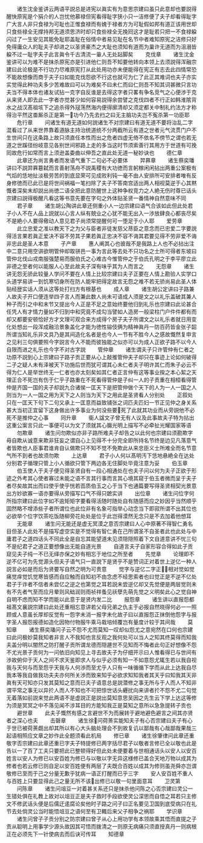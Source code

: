 <!-- { "loadSidebar": true } -->
　　诸生沈金鉴讲云两语平説总是进宪以眞实有为意思宗建曰虽只此意却也要説得醒快原宪是个狷介的人岂忧他慕禄但宪看得耻字狭小只一洁修便了夫子却看得耻字广大言人非只食禄为可耻也正惟食禄而有媿于禄者方为可耻假如邦有道正该用世却只食些禄全无撑持邦无道须思济时却只食些禄全无挽囘这才是耻若只把一不食禄躱闪过了一生安见其能免耻耶盖耻在俗情中者易见耻在名节中者难知原宪之洁修只好免得庸众人的耻夫子却进之以圣贤豪杰之大耻也须知有道而为巢许无道而为沮溺皆躱不过一耻字夫子此言眞令千古清流一軰人无处跕脚矣
　　克伐章
　　诸生沈金鉴讲可以为难不是抹杀原宪亦是引进他仁则吾不知要他转向本领上去须説得浑融宗建曰此论极是不行功力尽难原宪打从此处用功亦未便能得在宪正有志去此四情常恐不能故想像而商于夫子曰如能克伐怨欲不行这也就可为仁了此正其难词也夫子亦实实觉得此种功夫多少苦难故曰可以为难矣不曰未仁而曰仁则吾不知其词甚微只言功夫当不得本体也诸友试拈一克字自反谁是去得这字者只畧有争名竞气之心便渉于克从来贤人即去此一字者亦觉甚少如何容易説得余尝譬之克伐四者不行正如韩淮隂背水之战汉髙祖垓下之追杀得外冦荡然海内便得廓清却又须定都关中制礼约法方才称得治平然这畨厮杀正是第一功今乃先去扫之曰无主脑功夫岂不寃杀第一功臣耶
　　危行章
　　问诸生有道无道如何説诸生不对宗建曰有道无道不要将治乱二字混看过了从来世界靠着道脉主持治统道统不分两截所云有道之世者元气流贯门户不生世间只在这条路上故只须直任本性而出之危者四虚无倚不依名不傍节之谓也若无道之世蹊径纷岐意见各别世间邪路上走的多当这时节须索善行其用方于世道有可挽囘故危行如常而言上须逊盖委曲以伸吾之直此处无道一秘妙诀也
　　德仁章
　　此章还为尚言勇者而发语气重下二句必不必要体
　　羿奡章
　　诸生蔡奕璠讲曰不説羿奡簒弑而言善射荡舟不説禹稷有大功徳而言躬稼闲闲拈出两重公案极有气熖的恁地扯淡极劳苦的到底显荣可见成败利钝一毫不由人安排所可安排者唯有反身修徳而已此已是将世间祸福一笔扫除了夫子不答南宫适出两人相视莫逆于心其黙慨者深矣末却説出尚徳二语全把此意防醒世上这种争权竞力之人絶无伤时尊已话头宗建曰説得极醒凡看这等书意先要在字句之外体贴圣贤一番情神自然意味不同
　　君子章
　　诸生胡公陶讲此章还侧重小人一边宗建曰语气合该如此但此处君子小人不在人品上説就以心言人纵有兢业之心犹不能无出入一渉放肆良心都丧尽矣不是絶小人要得儆动人意见君子尚须常提醒何可一堕足于小人耶
　　爱劳章
　　此立忠爱之准以教天下之为父与臣者非徒发慈父荩臣之意念而已忠爱二字要説得活言果若眞正爱决不容不劳其子果若眞正忠决不容不诲其君要见得不劳非爱不诲非忠此是圣人本意
　　子产章
　　惠人阐其心也彼哉不是我路上人也不必拈出注中二意只用空讲欲明管仲却取骈邑一事为言此等去处不只功名之士所可得者东坡曰管仲北伐山戎南服强楚易而服伯氏之心难古今惟管仲之于伯氏孔明之于李平廖立此非德之至者何以能服人心至此故夫子深有味乎其为人而言之
　　无怨章
　　诸生讲无怨无骄此较量人学问不要在人情上比较宗建曰夫子正要在人情上勘验人实学口头道学易讲一到饥寒切身所在防人能牢把得定故言无怨之难不若无骄尚易此圣人体贴经歴实话人须从这等处打扫方有根基也
　　成人章
　　诸生胡公定讲曰子路兼人故夫子开口便连举四子言人而兼此数人尚未可语成人须是文之以礼乐盖破其兼人种子而引之中和末节又提出今人正是不足之意始终要他归到礼乐也宗建曰此论甚合任凭人有才情力量如不归到中和究竟不成勾当譬如人造房一般梁柱门户件件都有而却又都要安顿恰好方才文理可观合来方成得个房子夫子所谓文之以礼乐者就日用变化处想出一段浑成融洽景象盖化才能为徳性镕伎俩为精神眞丹一防百药皆金张子韶所谓当知礼乐非文具乃是其间造化名者是也今人一节有不胜今人之感故慨然复申言之见利三句俱要照今字説言今人不能而彼独能之似亦可以为成人正欲子路不以今人自限而进之礼乐也今字不对古字説
　　管仲章
　　诸生谓夫子只许管仲有仁者之功原不説到心上宗建曰子路子贡正要从心上敲推管仲夫子却只在事迹上论如何破得二子之疑人未有泽被天下功施后世而犹可谓其心未仁者夫子明许其仁而朱子必云不得为仁人是举世终无一仁者也亦太刻矣如其仁者正言仲有这等事业揆之本心絜之天理正合不死岂有伤于仁乎子路重在不死看得管仲是子纠一人的子贡重在相桓看得管仲是齐国一国的夫子却説九合诸侯一匡天下是把管仲做个天下的人为一人一国之人则当为一人一国之用为天下之人则当为天下之用此是圣贤看人分别处
　　正叙处只在一匡天下句下二句又承上一匡意而益致铺张之词匹夫匹妇一节正见仲之身关系甚大当初正宜留下这身做出许多事业为何没些要死了此就其功业而从旁説他不必死不是推仲之心事
　　同升章
　　衞人諡文子曾无有人议及此事故夫子特为拈出这重公案言只此一事便可以为文了须就其心膓光明上描写不必牵扯光耀国家等语
　　勿欺章
　　诸生问勿欺似亦非子路所难夫子却告之以此何也宗建曰须勘欺字毋自欺从诚意来欺非狂妄之谓自心上见得不十分完全即所持名节终是边见凡落意气者皆欺也人臣事君谁肯自认做欺只不知不觉不免欺此从来忠臣义士所难全而名节意气所不到者也故须勿欺
　　上达章
　　君子小人何以髙明汚下恁地悬絶全在达处分别君子循理只管上小人循欲只管下两边各无住脚处毕竟注意为妥
　　伯玉章
　　伯玉使人于夫子便见得圣贤自有一段心相通处在也夫子问以何为夫子正欲于形迹之外考其心使者寡过未能之语不言其行事而言其心境其窥于伯玉者微而呈于夫子者尽矣故其出而曰使乎使乎恍若靣质伯玉之心于当下也通篇要写得圣贤相契光景意出方妙欲寡一语亦要得从旁描写口气不得只蹠实讲
　　出位章
　　诸生问位字何所指宗建曰此位字如不逾矩矩字要看得活随时随处自有随感而应之妙因乎当然顺乎固然略不增添些子者所谓位也此位非有名象可指举心动念当下即寂所谓不出其位也必欲举个位字饮茶吃饭随柳旁花处处是位于此岂得漠然无念只是不去加着他想耳
　　无能章
　　诸生问无能还是虚无冥漠之意否宗建曰人心中原著不得智仁勇名目但圣人此处不是描写虚空实是不觉得有智仁勇在己所谓圣不自圣者此也此处与中庸君子之道四话头不同此全是自忘其能望道未见须隠隠照着下文自道意讲不忧三句不是纪君子之道正要想像出无能自道光景
　　自道言夫子自家形容合得如此子贡窥见夫子纯一不已无绎亦保之妙有相忘于地位之所至者
　　先觉章
　　论理即不逆不亿可为先觉源头但夫子语气只一直説下是贤乎不是赞词正对着世上逆亿一种人説言必如是而后为贤要写自然之明为可贵意
　　觉字与逆亿二字正相对觉如觉痛觉痒觉饥觉寒皆感而自应触而自知初不由念虑不经思索者也曰觉正是不逆不亿处君子于诈者不信者未尝亿之逆之也第觉之耳若説未尝逆亿却又先觉便是两层觉则未有不先者气至而应月晕则风础润则雨祯祥蚤见祅孽先萌先觉之义明矣此心之觉自神自明不虑而知不学而能以此意于是贤内发二比
　　报怨章
　　诸生讲以直报怨都祖髙文襄説宗建曰此处还重相忘意讲若父母兄弟之仇主于必报自然晓得何必一一照顾或人意虽长厚却反觉有一怨字未消一报字未化故子曰以直报怨正抹倒他怨字与报字圣人报怨报德如造化因物付物服牛乘马栽培倾覆岂有量度计较于其间哉
　　莫知章
　　诸生蔡奕璠问子云不怨不尤而莫知一叹却似怨尤之意宛然在口何也宗建曰此问极妙莫我知者非言人不我知也言反观之我何处可以当人之知其终莫得而知我夫盖分明以闇然之防打醒子贡所谓龙德而隠遯世不见知而不悔者此句正好想像不怨不尤光景子贡何为一问依旧向知见上寻去故夫子为仔细开示曰人惟看得已与世间有渉故俯仰于天人之间不求天鉴即求人与似乎必须有知一不如意怨尤辄生若以我自视我与天何与而至怨乎天我与人何渉而至尤乎人只有一味循循下学而从此上达我自尽我本等我自做我功夫夫亦何所关渉而致来知乎必欲求知知我者其天乎曰知我其天非眞有天可知亦只发其莫知之意而已夫子语意总是説潜修之事无所与于人而人不知非谓平常之事无以异扵人而人不知也不可把惊世话头纒扰向来讲者扵不怨不尤二句觉无着落如前説来觉此两语不是虚説正是説出莫知意思吴因之先生云下学上达这等修为须是冥冥之中不落见闻不涉耳目的方能知我正是莫知之意所以急急提转子贡也
　　避世章
　　此夫子慨然有感之言避世不为而展转于避地避色避言之间其亦贤者之深心也夫
　　击磬章
　　诸生徐问荷蒉实能知夫子有心否宗建曰夫子有心于世已被荷蒉觑出却其所以有心大头脑处理会不到故复讥以鄙哉有心哉鄙哉果哉三起语相照应文章之妙作此全题须看此机局
　　修已章
　　诸生徐肇律问此章还重敬字否宗建曰此章还重已字夫子特提修已两字括尽君子以敬者言修已全以敬也此是告以一了百了工夫只要把此已整顿得好但此处未便要着与世相通话头以安人以安百姓言以安人为修已以安百姓为修已与以敬以字无异这様修已盖合天地万物以成其为修者也若云修已则自足以安百姓便有两层了夫既合百姓以成其为修则虽尧舜亦岂谓敬修已至而于己之分量无歉乎犹病一语正打醒而已乎三字
　　安人安百姓不重人与百姓上只要显得此己之量无所不该出修已以敬一句里面意耳
　　卫灵第
　　问陈章
　　诸生问俎豆一对着甚关系还只是抹杀他问陈之心否宗建曰灵公一生错处俱在礼教上故对以俎豆正是夫子救时手段欲使灵公深思而自悟之耳若只主修文不修武话头便是后儒迂逺腐论矣他时子路之问子曰正名要见卫国到底受病只在礼节去处倘灵公当时能悟俎豆之语何至有卫輙后来父子相争之祸耶
　　学识章
　　诸生问曾子子贡分别之防宗建曰曾子从心上用功学有本领故乘其悟而直提之子贡从聪明上用事学少源头故因其可悟而拨清之一则原无病痛只须直授真丹一则病根正在必须先下一针使病去而后诀可传耳
　　知德章
